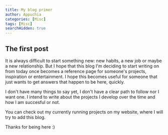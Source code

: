 ```yaml
---
title: My blog primer
author: Appuchia
categories: [Misc]
tags: [Misc]
searchHidden: true
---
```


## The first post

It is always difficult to start something new: new habits, a new job or maybe a new relationship. But I hope that this blog I'm deciding to start writing on from today once becomes a reference page for someone's projects, inspiration or entertainment. I hope this becomes useful for someone that just wants to get answers that happen to be here, quickly.

I don't have many things to say yet, I don't have a clear path to follow nor I want one. I intend to write about the projects I develop over the time and how I am succesful or not.

You can check out my currently running projects on my website, where I will try to add this blog.

Thanks for being here :)
